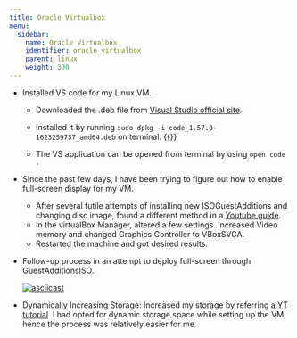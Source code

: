 ```yaml
---
title: Oracle Virtualbox
menu:
  sidebar:
    name: Oracle Virtualbox
    identifier: oracle_virtualbox
    parent: linux
    weight: 300
---
```


- Installed VS code for my Linux VM.

  - Downloaded the .deb file from [Visual Studio official site](https://code.visualstudio.com/).
  
  - Installed it by running `sudo dpkg -i code_1.57.0-1623259737_amd64.deb` on terminal.
  {{<asciinema BHiOiWpjaAdpczDONNkNgPhx2>}}
  
  - The VS application can be opened from terminal by using `open code .`

- Since the past few days, I have been trying to figure out how to enable full-screen display for my VM.
  * After several futile attempts of installing new ISOGuestAdditions and changing disc image, found a different method in a [Youtube guide](https://www.youtube.com/watch?v=FtGvtgnLiE8).
  * In the virtualBox Manager, altered a few settings. Increased Video memory and changed Graphics Controller to VBoxSVGA.
  * Restarted the machine and got desired results.

- Follow-up process in an attempt to deploy full-screen through GuestAdditionsISO.

    [![asciicast](https://asciinema.org/a/23ndBE4SnRKdDuPdqr8AwAxOi.svg)](https://asciinema.org/a/23ndBE4SnRKdDuPdqr8AwAxOi)

- Dynamically Increasing Storage:
    Increased my storage by referring a [YT tutorial](https://www.youtube.com/watch?v=jpMaTnnmcyI). I had opted for dynamic storage space while setting up the VM, hence the process was relatively     easier for me.
  